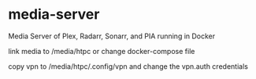 # media-server
Media Server of Plex, Radarr, Sonarr, and PIA running in Docker

link media to /media/htpc or change docker-compose file

copy vpn to /media/htpc/.config/vpn and change the vpn.auth credentials
